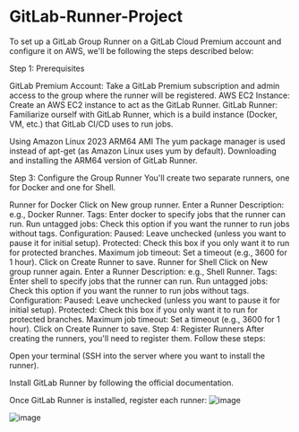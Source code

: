 # GitLab-Runner-Project


To set up a GitLab Group Runner on a GitLab Cloud Premium account and configure it on AWS, we'll be following the steps described below:

Step 1: Prerequisites

GitLab Premium Account: Take a GitLab Premium subscription and admin access to the group where the runner will be registered.
AWS EC2 Instance: Create an AWS EC2 instance to act as the GitLab Runner.
GitLab Runner: Familiarize ourself with GitLab Runner, which is a build instance (Docker, VM, etc.) that GitLab CI/CD uses to run jobs.

Using Amazon Linux 2023 ARM64 AMI 
The yum package manager is used instead of apt-get (as Amazon Linux uses yum by default).
Downloading and installing the ARM64 version of GitLab Runner.

Step 3: Configure the Group Runner
You'll create two separate runners, one for Docker and one for Shell.

Runner for Docker
Click on New group runner.
Enter a Runner Description: e.g., Docker Runner.
Tags: Enter docker to specify jobs that the runner can run.
Run untagged jobs: Check this option if you want the runner to run jobs without tags.
Configuration:
Paused: Leave unchecked (unless you want to pause it for initial setup).
Protected: Check this box if you only want it to run for protected branches.
Maximum job timeout: Set a timeout (e.g., 3600 for 1 hour).
Click on Create Runner to save.
Runner for Shell
Click on New group runner again.
Enter a Runner Description: e.g., Shell Runner.
Tags: Enter shell to specify jobs that the runner can run.
Run untagged jobs: Check this option if you want the runner to run jobs without tags.
Configuration:
Paused: Leave unchecked (unless you want to pause it for initial setup).
Protected: Check this box if you only want it to run for protected branches.
Maximum job timeout: Set a timeout (e.g., 3600 for 1 hour).
Click on Create Runner to save.
Step 4: Register Runners
After creating the runners, you'll need to register them. Follow these steps:

Open your terminal (SSH into the server where you want to install the runner).

Install GitLab Runner by following the official documentation.

Once GitLab Runner is installed, register each runner:
![image](https://github.com/user-attachments/assets/c48d1a7f-d772-47a0-85fd-40774dfc0748)

![image](https://github.com/user-attachments/assets/9701d437-0273-4cc7-aa3d-4ccb446e423a)


